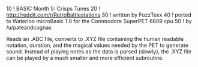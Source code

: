    10 ! BASIC Month 5: Crisps Tunes
   20 ! http://reddit.com/r/RetroBattlestations
   30 ! written by FozzTexx
   40 ! ported to Waterloo microBasic 1.0 for the Commodore SuperPET 6809 cpu
   50 ! by /u/pateandcognac

Reads an .ABC file, converts to .XYZ file containing the human readable
notation, duration, and the magical values needed by the PET to generate sound.
Instead of playing notes as the data is parsed (slowly), the .XYZ file can be
played by a much smaller and more efficient subroutine. 


